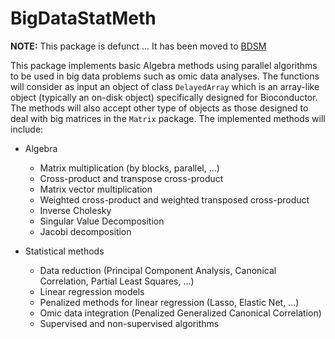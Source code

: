 # BigDataStatMeth

**NOTE:** This package is defunct ... It has been moved to [BDSM](https://github.com/isglobal-brge/BDSM)


This package implements basic Algebra methods using parallel algorithms to be used in big data problems such as omic data analyses. The functions will consider as input an object of class `DelayedArray` which is an array-like object (typically an on-disk object) specifically designed for Bioconductor. The methods will also accept other type of objects as those designed to deal with big matrices in the `Matrix` package. The implemented methods will include:

- Algebra
     - Matrix multiplication (by blocks, parallel, ...)
     - Cross-product and transpose cross-product
     - Matrix vector multiplication
     - Weighted cross-product and weighted transposed cross-product
     - Inverse Cholesky
     - Singular Value Decomposition
     - Jacobi decomposition

- Statistical methods
     - Data reduction (Principal Component Analysis, Canonical Correlation, Partial Least Squares, ...)
     - Linear regression models
     - Penalized methods for linear regression (Lasso, Elastic Net, ...)
     - Omic data integration (Penalized Generalized Canonical Correlation)
     - Supervised and non-supervised algorithms


